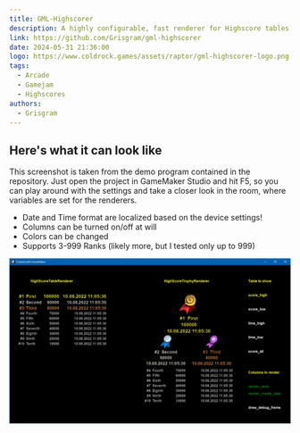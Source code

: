 ```yaml
---
title: GML-Highscorer
description: A highly configurable, fast renderer for Highscore tables for your arcade style games. Supports lowest/highest score, lowest/highest time, can render trophies for the top 3, various fonts and coloring supported.
link: https://github.com/Grisgram/gml-highscorer
date: 2024-05-31 21:36:00
logo: https://www.coldrock.games/assets/raptor/gml-highscorer-logo.png
tags:
  - Arcade
  - Gamejam
  - Highscores
authors:
  - Grisgram
---
```


## Here's what it can look like
This screenshot is taken from the demo program contained in the repository. 
Just open the project in GameMaker Studio and hit F5, so you can play around with the settings and take a closer look in the room, where variables are set for the renderers.<br/>
* Date and Time format are localized based on the device settings!
* Columns can be turned on/off at will
* Colors can be changed
* Supports 3-999 Ranks (likely more, but I tested only up to 999)

![screen_default_score](https://raw.githubusercontent.com/Grisgram/gml-highscorer/412a6f0967bc05eb45aaf694764c310289454e81/_assets_/demo-screenshot.jpg)